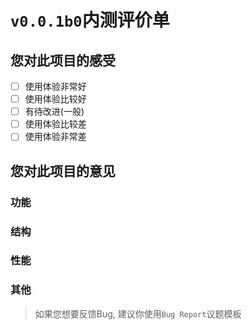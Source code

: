 #  `v0.0.1b0`内测评价单

## 您对此项目的感受

- [ ] 使用体验非常好
- [ ] 使用体验比较好
- [ ] 有待改进(一般)
- [ ] 使用体验比较差
- [ ] 使用体验非常差

## 您对此项目的意见

### 功能
 
### 结构

### 性能

### 其他

> 如果您想要反馈Bug, 建议你使用`Bug Report`议题模板


